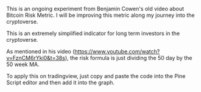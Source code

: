 This is an ongoing experiment from Benjamin Cowen's old video about Bitcoin Risk Metric. I will be improving this metric along my journey into the cryptoverse.

This is an extremely simplified indicator for long term investors in the cryptoverse.

As mentioned in his video (https://www.youtube.com/watch?v=FznCM6rYki0&t=38s), the risk formula is just dividing the 50 day by the 50 week MA.

To apply this on tradingview, just copy and paste the code into the Pine Script editor and then add it into the graph.